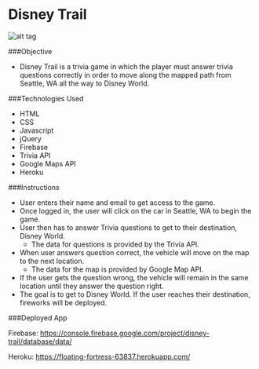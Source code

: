 # Disney Trail

![alt tag](https://github.com/clsepulveda/ForkThisProject/blob/master/assets/images/Screen%20Shot%202016-08-24%20at%2011.24.00%20PM.png)

###Objective
* Disney Trail is a trivia game in which the player must answer trivia questions correctly in order to move along the mapped path from Seattle, WA all the way to Disney World.

###Technologies Used
* HTML
* CSS
* Javascript
* jQuery
* Firebase
* Trivia API
* Google Maps API
* Heroku

###Instructions

* User enters their name and email to get access to the game.
* Once logged in, the user will click on the car in Seattle, WA to begin the game.
* User then has to answer Trivia questions to get to their destination, Disney World. 
	* The data for questions is provided by the Trivia API.
* When user answers question correct, the vehicle will move on the map to the next location. 
  * The data for the map is provided by Google Map API.
* If the user gets the question wrong, the vehicle will remain in the same location until they answer the question right.
* The goal is to get to Disney World. If the user reaches their destination, fireworks will be deployed.


###Deployed App

Firebase: https://console.firebase.google.com/project/disney-trail/database/data/

Heroku: https://floating-fortress-63837.herokuapp.com/


